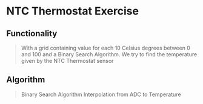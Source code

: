# NTC Thermostat Exercise

## Functionality

> With a grid containing value for each 10 Celsius degrees between 0 and 100 and a Binary Search Algorithm.
> We try to find the temperature given by the NTC Thermostat sensor

## Algorithm

> Binary Search Algorithm
> Interpolation from ADC to Temperature
